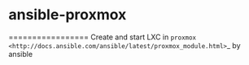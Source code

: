 # ansible-proxmox
=================
Create and start LXC in `proxmox <http://docs.ansible.com/ansible/latest/proxmox_module.html>`_ by ansible
